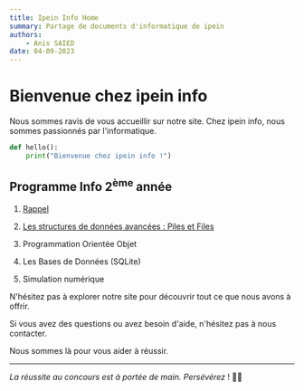```yaml
---
title: Ipein Info Home
summary: Partage de documents d'informatique de ipein
authors:
    - Anis SAIED
date: 04-09-2023
---
```

# Bienvenue chez ipein info

Nous sommes ravis de vous accueillir sur notre site. Chez ipein info, nous sommes passionnés par l'informatique. 

```python
def hello():
    print("Bienvenue chez ipein info !")
```

## Programme Info 2<sup>ème</sup> année

1. [Rappel](rappel/chp0_Rappel/)

2. [Les structures de données avancées : Piles et Files](piles-files/introduction/)

3. Programmation Orientée Objet 

4. Les Bases de Données (SQLite)

5. Simulation numérique

    

N'hésitez pas à explorer notre site pour découvrir tout ce que nous avons à offrir. 

Si vous avez des questions ou avez besoin d'aide, n'hésitez pas à nous contacter. 

Nous sommes là pour vous aider à réussir.

------

*La réussite au concours est à portée de main. Persévérez* ! 🌟💪